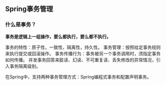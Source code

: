## Spring事务管理

### 什么是事务？

**事务是逻辑上一组操作，要么都执行，要么都不执行。**

事务的特性：原子性，一致性，隔离性，持久性。
事务管理：按照给定事务规则来执行提交或回滚操作。
事务传播行为：事务被另一个事务调用时，须指定事务如何传播。
并发事务回答来脏读、幻读、不可重复读、丢失修改的异常情况，引入事务隔离级别。

在Spring中，支持两种事务管理方式：Spring编程式事务和配置声明事务。
